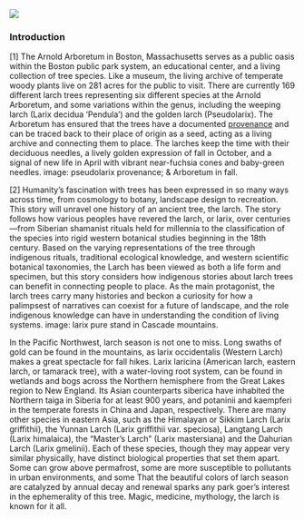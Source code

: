 <a href="https://www.juncture-digital.org"><img src="https://juncture-digital.github.io/juncture/static/images/ve-button.png"></a>

<param ve-config 
       title="What We Know Now: Tracing the Tamarack Tree"
       source-image="https://ladaray.files.wordpress.com/2013/11/bigstock-shaman-tree-2348390.jpg"
       banner="https://ladaray.files.wordpress.com/2013/11/bigstock-shaman-tree-2348390.jpg"
       author="Hannah Hardenbergh"
       layout="vertical">

### Introduction
[1] The Arnold Arboretum in Boston, Massachusetts serves as a public oasis within the Boston public park system, an educational center, and a living collection of tree species. Like a museum, the living archive of temperate woody plants live on 281 acres for the public to visit. There are currently 169 different larch trees representing six different species at the Arnold Arboretum, and some variations within the genus, including the weeping larch (Larix decidua ‘Pendula’) and the golden larch (Pseudolarix). The Arboretum has ensured that the trees have a documented [provenance](https://arboretum.harvard.edu/explorer/) and can be traced back to their place of origin as a seed, acting as a living archive and connecting them to place. The larches keep the time with their deciduous needles, a lively golden expression of fall in October, and a signal of new life in April with vibrant near-fuchsia cones and baby-green needles. image: pseudolarix provenance; & Arboretum in fall.
<param ve-compare curtain
       url="https://upload.wikimedia.org/wikipedia/commons/e/ed/Pseudolarix_amabilis_02.jpg"
       >
<param ve-compare 
       url="pseudolarix AA screenshot.png"
       >


[2] Humanity’s fascination with trees has been expressed in so many ways across time, from cosmology to botany, landscape design to recreation. This story will unravel one history of an ancient tree, the larch. The story follows how various peoples have revered the larch, or larix, over centuries—from Siberian shamanist rituals held for millennia to the classification of the species into rigid western botanical studies beginning in the 18th century. Based on the varying representations of the tree through indigenous rituals, traditional ecological knowledge, and western scientific botanical taxonomies, the Larch has been viewed as both a life form and specimen, but this story considers how indigenous stories about larch trees can benefit in connecting people to place. As the main protagonist, the larch trees carry many histories and beckon a curiosity for how a palimpsest of narratives can coexist for a future of landscape, and the role indigenous knowledge can have in understanding the condition of living systems. image: larix pure stand in Cascade mountains.
<param ve-image
       label="Siberian Shaman illustrations of a tree, symbolizing the connectedness of the world"
       description="Photograph"
       license="public domain"
       url="https://upload.wikimedia.org/wikipedia/commons/e/e5/Olkhon-trees_%28260579424%29.jpg">
<param ve-image 
       label="Larix decidua 'Pendula', Weeping Larch" 
       description="Photograph" 
       license="public domain" 
       url="https://upload.wikimedia.org/wikipedia/commons/7/78/Weeping_larch.jpg"
       >

In the Pacific Northwest, larch season is not one to miss. Long swaths of gold can be found in the mountains, as larix occidentalis (Western Larch) makes a great spectacle for fall hikes. Larix laricina (American larch, eastern larch, or tamarack tree), with a water-loving root system, can be found in wetlands and bogs across the Northern hemisphere from the Great Lakes region to New England. Its Asian counterparts siberica have inhabited the Northern taiga in Siberia for at least 900 years, and potaninii and kaempferi in the temperate forests in China and Japan, respectively. There are many other species in eastern Asia, such as the Himalayan or Sikkim Larch (Larix griffithii), the Yunnan Larch (Larix griffithii var. speciosa), Langtang Larch (Larix himalaica), the “Master’s Larch” (Larix mastersiana) and the Dahurian Larch (Larix gmelinii). Each of these species, though they may appear very similar physically, have distinct biological properties that set them apart. Some can grow above permafrost, some are more susceptible to pollutants in urban environments, and some That the beautiful colors of larch season are catalyzed by annual decay and renewal sparks any park goer’s interest in the ephemerality of this tree. Magic, medicine, mythology, the larch is known for it all. 
<param ve-image 
       label="Snow dusts the mountains as the Western Larch glow with vibrant hues of orange. Photo: David Restivo, National Park Service"
       url="https://upload.wikimedia.org/wikipedia/commons/a/ab/Typical_Fall_Day_%285114857905%29.jpg">
       
<param ve-plant-specimen 
       jpid="10.5555/al.ap.specimen.p00662193">
